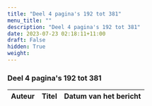 ```yaml
---
title: "Deel 4 pagina's 192 tot 381"
menu_title: ""
description: "Deel 4 pagina's 192 tot 381"
date: 2023-07-23 02:18:11+11:00
draft: False
hidden: True
weight:
---
```

### Deel 4 pagina's 192 tot 381

**Auteur** | **Titel** | **Datum van het bericht**
---|---|---
